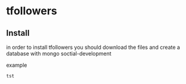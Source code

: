 # tfollowers

## Install

in order to install tfollowers you should download the files and create a database with mongo soctial-development

example

```console
tst
```
